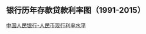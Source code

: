 ## 银行历年存款贷款利率图（1991-2015）

[中国人民银行-人民币现行利率水平](http://www.pbc.gov.cn/zhengcehuobisi/125207/125213/125440/125838/125885/index.html)
